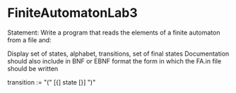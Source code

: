 # FiniteAutomatonLab3
Statement: Write a program that reads the elements of a finite automaton from a file and:

Display set of states, alphabet, transitions, set of final states
Documentation should also include in BNF or EBNF format the form in which the FA.in file should be written

transition := "(" [{] state [}] ")"
